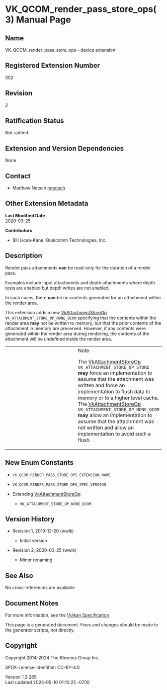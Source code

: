 # VK_QCOM_render_pass_store_ops(3) Manual Page

## Name

VK_QCOM_render_pass_store_ops - device extension



## <a href="#_registered_extension_number" class="anchor"></a>Registered Extension Number

302

## <a href="#_revision" class="anchor"></a>Revision

2

## <a href="#_ratification_status" class="anchor"></a>Ratification Status

Not ratified

## <a href="#_extension_and_version_dependencies" class="anchor"></a>Extension and Version Dependencies

None

## <a href="#_contact" class="anchor"></a>Contact

- Matthew Netsch <a
  href="https://github.com/KhronosGroup/Vulkan-Docs/issues/new?body=%5BVK_QCOM_render_pass_store_ops%5D%20@mnetsch%0A*Here%20describe%20the%20issue%20or%20question%20you%20have%20about%20the%20VK_QCOM_render_pass_store_ops%20extension*"
  target="_blank" rel="nofollow noopener"><em></em>mnetsch</a>

## <a href="#_other_extension_metadata" class="anchor"></a>Other Extension Metadata

**Last Modified Date**  
2020-03-25

**Contributors**  
- Bill Licea-Kane, Qualcomm Technologies, Inc.

## <a href="#_description" class="anchor"></a>Description

Render pass attachments **can** be read-only for the duration of a
render pass.

Examples include input attachments and depth attachments where depth
tests are enabled but depth writes are not enabled.

In such cases, there **can** be no contents generated for an attachment
within the render area.

This extension adds a new
[VkAttachmentStoreOp](https://registry.khronos.org/vulkan/specs/1.3-extensions/man/html/VkAttachmentStoreOp.html)
`VK_ATTACHMENT_STORE_OP_NONE_QCOM` specifying that the contents within
the render area **may** not be written to memory, but that the prior
contents of the attachment in memory are preserved. However, if any
contents were generated within the render area during rendering, the
contents of the attachment will be undefined inside the render area.

<table>
<colgroup>
<col style="width: 50%" />
<col style="width: 50%" />
</colgroup>
<tbody>
<tr class="odd">
<td class="icon"><em></em></td>
<td class="content">Note
<p>The <a href="https://registry.khronos.org/vulkan/specs/1.3-extensions/man/html/VkAttachmentStoreOp.html">VkAttachmentStoreOp</a>
<code>VK_ATTACHMENT_STORE_OP_STORE</code> <strong>may</strong> force an
implementation to assume that the attachment was written and force an
implementation to flush data to memory or to a higher level cache. The
<a href="https://registry.khronos.org/vulkan/specs/1.3-extensions/man/html/VkAttachmentStoreOp.html">VkAttachmentStoreOp</a>
<code>VK_ATTACHMENT_STORE_OP_NONE_QCOM</code> <strong>may</strong> allow
an implementation to assume that the attachment was not written and
allow an implementation to avoid such a flush.</p></td>
</tr>
</tbody>
</table>

## <a href="#_new_enum_constants" class="anchor"></a>New Enum Constants

- `VK_QCOM_RENDER_PASS_STORE_OPS_EXTENSION_NAME`

- `VK_QCOM_RENDER_PASS_STORE_OPS_SPEC_VERSION`

- Extending [VkAttachmentStoreOp](https://registry.khronos.org/vulkan/specs/1.3-extensions/man/html/VkAttachmentStoreOp.html):

  - `VK_ATTACHMENT_STORE_OP_NONE_QCOM`

## <a href="#_version_history" class="anchor"></a>Version History

- Revision 1, 2019-12-20 (wwlk)

  - Initial version

- Revision 2, 2020-03-25 (wwlk)

  - Minor renaming

## <a href="#_see_also" class="anchor"></a>See Also

No cross-references are available

## <a href="#_document_notes" class="anchor"></a>Document Notes

For more information, see the <a
href="https://registry.khronos.org/vulkan/specs/1.3-extensions/html/vkspec.html#VK_QCOM_render_pass_store_ops"
target="_blank" rel="noopener">Vulkan Specification</a>

This page is a generated document. Fixes and changes should be made to
the generator scripts, not directly.

## <a href="#_copyright" class="anchor"></a>Copyright

Copyright 2014-2024 The Khronos Group Inc.

SPDX-License-Identifier: CC-BY-4.0

Version 1.3.285  
Last updated 2024-05-10 01:10:25 -0700
